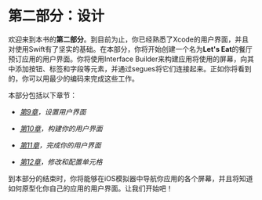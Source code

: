 # 第二部分：设计

欢迎来到本书的**第二部分**。到目前为止，你已经熟悉了Xcode的用户界面，并且对使用Swift有了坚实的基础。在本部分，你将开始创建一个名为**Let's Eat**的餐厅预订应用的用户界面。你将使用Interface Builder来构建应用将使用的屏幕，向其中添加按钮、标签和字段等元素，并通过segues将它们连接起来。正如你将看到的，你可以用最少的编码来完成这些工作。

本部分包括以下章节：

+   [*第9章*](B17469_09_Final_VK_ePub.xhtml#_idTextAnchor133)*，设置用户界面*

+   [*第10章*](B17469_10_Final_VK_ePub.xhtml#_idTextAnchor155)*，构建你的用户界面*

+   [*第11章*](B17469_11_Final_VK_ePub.xhtml#_idTextAnchor171)*，完成你的用户界面*

+   [*第12章*](B17469_12_Final_VK_ePub.xhtml#_idTextAnchor182)*，修改和配置单元格*

到本部分的结束时，你将能够在iOS模拟器中导航你应用的各个屏幕，并且将知道如何原型化你自己的应用的用户界面。让我们开始吧！
